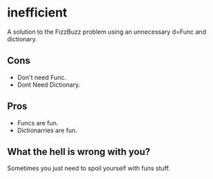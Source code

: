 # inefficient
A solution to the FizzBuzz problem using an unnecessary d=Func and dictionary.

## Cons
 - Don't need Func.
 - Dont Need Dictionary.

## Pros
 - Funcs are fun.
 - Dictionarries are fun.

## What the hell is wrong with you?
Sometimes you just need to spoil yourself with funs stuff.
